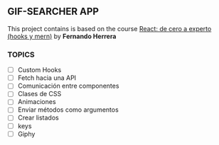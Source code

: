 ## GIF-SEARCHER APP


This project contains is based on the course [React: de cero a experto (hooks y mern)](https://www.udemy.com/share/103dsUBksSdFlTQHQ=/) by **Fernando Herrera**

### TOPICS
- [ ] Custom Hooks
- [ ] Fetch hacia una API
- [ ] Comunicación entre componentes
- [ ] Clases de CSS
- [ ] Animaciones
- [ ] Enviar métodos como argumentos
- [ ] Crear listados
- [ ] keys
- [ ] Giphy
